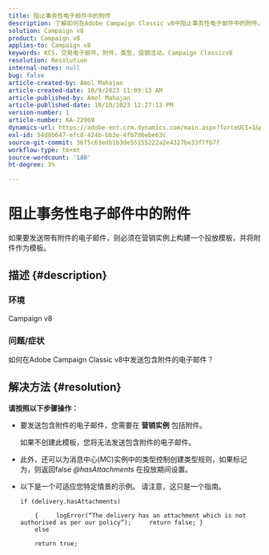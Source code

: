 ```yaml
---
title: 阻止事务性电子邮件中的附件
description: 了解如何在Adobe Campaign Classic v8中阻止事务性电子邮件中的附件。 在营销实例上构建投放模板。
solution: Campaign v8
product: Campaign v8
applies-to: Campaign v8
keywords: KCS，交易电子邮件，附件，类型，促销活动，Campaign Classicv8
resolution: Resolution
internal-notes: null
bug: false
article-created-by: Amol Mahajan
article-created-date: 10/9/2023 11:09:13 AM
article-published-by: Amol Mahajan
article-published-date: 10/10/2023 12:27:13 PM
version-number: 1
article-number: KA-22969
dynamics-url: https://adobe-ent.crm.dynamics.com/main.aspx?forceUCI=1&pagetype=entityrecord&etn=knowledgearticle&id=e0cb2043-9466-ee11-9ae7-6045bd0061cb
exl-id: 54d8b647-efc8-424b-bb3e-4fb7d6ebe63c
source-git-commit: 36f5c63edb1b3de55155222a2e4327be33f7fb7f
workflow-type: tm+mt
source-wordcount: '180'
ht-degree: 3%

---
```


# 阻止事务性电子邮件中的附件


如果要发送带有附件的电子邮件，则必须在营销实例上构建一个投放模板，并将附件作为模板。

## 描述 {#description}


### <b>环境</b>

Campaign v8



### <b>问题/症状</b>

如何在Adobe Campaign Classic v8中发送包含附件的电子邮件？


## 解决方法 {#resolution}

<b>请按照以下步骤操作：</b>
- 要发送包含附件的电子邮件，您需要在 <b>营销实例</b> 包括附件。

  如果不创建此模板，您将无法发送包含附件的电子邮件。



- 此外，还可以为消息中心(MC)实例中的类型控制创建类型规则，如果标记为，则返回false *@hasAttachments* 在投放期间设置。
- 以下是一个可适应您特定情景的示例。 请注意，这只是一个指南。




  ```
  if (delivery.hasAttachments)
  
      {     logError(“The delivery has an attachment which is not authorised as per our policy”);     return false; }
      else
  
      return true;
  ```
